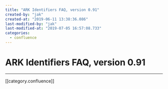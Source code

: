 ```yaml
---
title: "ARK Identifiers FAQ, version 0.91"
created-by: "jak"
created-at: "2019-06-11 13:38:36.086"
last-modified-by: "jak"
last-modified-at: "2019-07-05 16:57:08.733"
categories:
  - confluence
---
```


# ARK Identifiers FAQ, version 0.91


---

[[category.confluence]]
